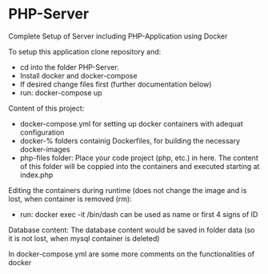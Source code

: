 # PHP-Server
Complete Setup of Server including PHP-Application using Docker

To setup this application clone repository and:
- cd into the folder PHP-Server.
- Install docker and docker-compose
- If desired change files first (further documentation below)
- run: docker-compose up

Content of this project:
- docker-compose.yml for setting up docker containers with adequat configuration
- docker-% folders containig Dockerfiles, for building the necessary docker-images
- php-files folder: Place your code project (php, etc.) in here. The content of this folder will be coppied into the containers and executed starting at index.php

Editing the containers during runtime (does not change the image and is lost, when container is removed (rm):
- run: docker exec -it <container-name> /bin/dash
<container-name> can be used as name or first 4 signs of ID

Database content:
The database content would be saved in folder data (so it is not lost, when mysql container is deleted)

In docker-compose.yml are some more comments on the functionalities of docker
